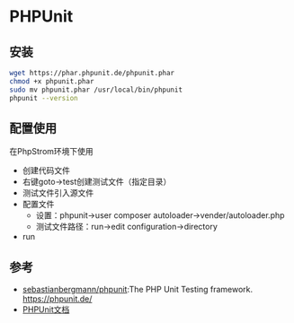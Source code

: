 # PHPUnit

## 安装

```sh
wget https://phar.phpunit.de/phpunit.phar
chmod +x phpunit.phar
sudo mv phpunit.phar /usr/local/bin/phpunit
phpunit --version
```

## 配置使用

在PhpStrom环境下使用

* 创建代码文件
* 右键goto->test创建测试文件（指定目录）
* 测试文件引入源文件
* 配置文件
    - 设置：phpunit->user composer autoloader->vender/autoloader.php
    - 测试文件路径：run->edit configuration->directory
* run

## 参考

* [sebastianbergmann/phpunit](https://github.com/sebastianbergmann/phpunit):The PHP Unit Testing framework. https://phpunit.de/
* [PHPUnit文档](http://www.phpunit.cn)

